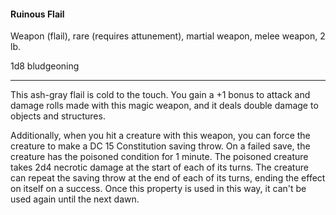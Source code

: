 #### Ruinous Flail

Weapon (flail), rare (requires attunement), martial weapon, melee weapon, 2 lb.

1d8 bludgeoning

---

This ash-gray flail is cold to the touch. You gain a +1 bonus to attack and damage rolls made with this magic weapon, and it deals double damage to objects and structures.

Additionally, when you hit a creature with this weapon, you can force the creature to make a DC 15 Constitution saving throw. On a failed save, the creature has the poisoned condition for 1 minute. The poisoned creature takes 2d4 necrotic damage at the start of each of its turns. The creature can repeat the saving throw at the end of each of its turns, ending the effect on itself on a success. Once this property is used in this way, it can't be used again until the next dawn.